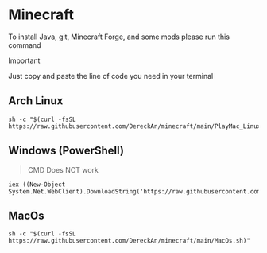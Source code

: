 # Minecraft


To install Java, git, Minecraft Forge, and some mods please run this command

> [!IMPORTANT]
> Just copy and paste the line of code you need in your terminal

## Arch Linux
```
sh -c "$(curl -fsSL https://raw.githubusercontent.com/DereckAn/minecraft/main/PlayMac_Linux.sh)"
```

## Windows (PowerShell)
> CMD Does NOT work 
```
iex ((New-Object System.Net.WebClient).DownloadString('https://raw.githubusercontent.com/DereckAn/minecraft/main/PlayWindows.bat'))
```

## MacOs
```
sh -c "$(curl -fsSL https://raw.githubusercontent.com/DereckAn/minecraft/main/MacOs.sh)"
```
